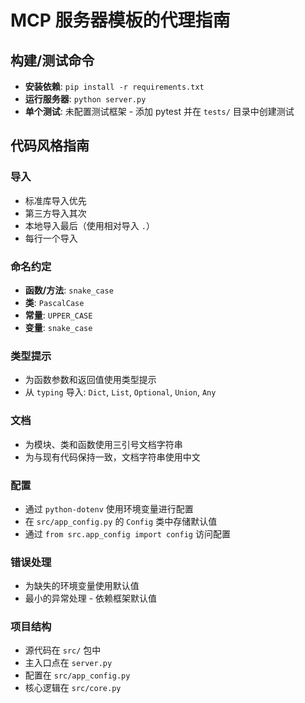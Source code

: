 # MCP 服务器模板的代理指南

## 构建/测试命令
- **安装依赖**: `pip install -r requirements.txt`
- **运行服务器**: `python server.py`
- **单个测试**: 未配置测试框架 - 添加 pytest 并在 `tests/` 目录中创建测试

## 代码风格指南

### 导入
- 标准库导入优先
- 第三方导入其次
- 本地导入最后（使用相对导入 `.`）
- 每行一个导入

### 命名约定
- **函数/方法**: `snake_case`
- **类**: `PascalCase`
- **常量**: `UPPER_CASE`
- **变量**: `snake_case`

### 类型提示
- 为函数参数和返回值使用类型提示
- 从 `typing` 导入: `Dict`, `List`, `Optional`, `Union`, `Any`

### 文档
- 为模块、类和函数使用三引号文档字符串
- 为与现有代码保持一致，文档字符串使用中文

### 配置
- 通过 `python-dotenv` 使用环境变量进行配置
- 在 `src/app_config.py` 的 `Config` 类中存储默认值
- 通过 `from src.app_config import config` 访问配置

### 错误处理
- 为缺失的环境变量使用默认值
- 最小的异常处理 - 依赖框架默认值

### 项目结构
- 源代码在 `src/` 包中
- 主入口点在 `server.py`
- 配置在 `src/app_config.py`
- 核心逻辑在 `src/core.py`